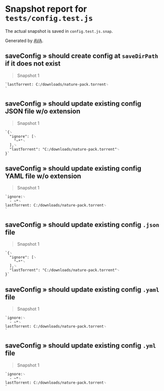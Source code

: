 # Snapshot report for `tests/config.test.js`

The actual snapshot is saved in `config.test.js.snap`.

Generated by [AVA](https://avajs.dev).

## saveConfig » should create config at `saveDirPath` if it does not exist

> Snapshot 1

    `lastTorrent: C:/downloads/nature-pack.torrent␊
    `

## saveConfig » should update existing config JSON file w/o extension

> Snapshot 1

    `{␊
      "ignore": [␊
        "~*"␊
      ],␊
      "lastTorrent": "C:/downloads/nature-pack.torrent"␊
    }`

## saveConfig » should update existing config YAML file w/o extension

> Snapshot 1

    `ignore:␊
      - ~*␊
    lastTorrent: C:/downloads/nature-pack.torrent␊
    `

## saveConfig » should update existing config `.json` file

> Snapshot 1

    `{␊
      "ignore": [␊
        "~*"␊
      ],␊
      "lastTorrent": "C:/downloads/nature-pack.torrent"␊
    }`

## saveConfig » should update existing config `.yaml` file

> Snapshot 1

    `ignore:␊
      - ~*␊
    lastTorrent: C:/downloads/nature-pack.torrent␊
    `

## saveConfig » should update existing config `.yml` file

> Snapshot 1

    `ignore:␊
      - ~*␊
    lastTorrent: C:/downloads/nature-pack.torrent␊
    `

